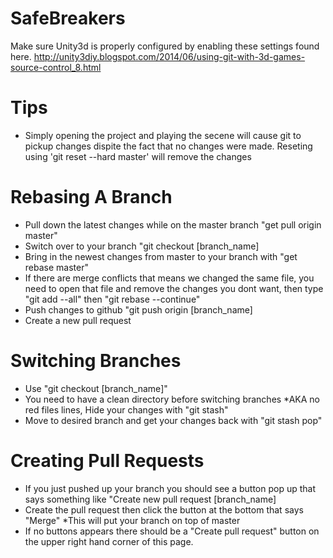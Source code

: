 # SafeBreakers

Make sure Unity3d is properly configured by enabling these settings found here. 
http://unity3diy.blogspot.com/2014/06/using-git-with-3d-games-source-control_8.html

# Tips

- Simply opening the project and playing the secene will cause git to pickup changes dispite the fact that no changes were made.  Reseting using 'git reset --hard master' will remove the changes

# Rebasing A Branch

- Pull down the latest changes while on the master branch "get pull origin master"
- Switch over to your branch "git checkout [branch_name]
- Bring in the newest changes from master to your branch with "get rebase master" 
- If there are merge conflicts that means we changed the same file, you need to open that file and remove the changes you dont want, then type "git add --all" then "git rebase --continue" 
- Push changes to github "git push origin [branch_name]
- Create a new pull request 

# Switching Branches
- Use "git checkout [branch_name]"
- You need to have a clean directory before switching branches *AKA no red files lines, Hide your changes with "git stash" 
- Move to desired branch and get your changes back with "git stash pop"

# Creating Pull Requests

- If you just pushed up your branch you should see a button pop up that says something like "Create new pull request [branch_name] 
- Create the pull request then click the button at the bottom that says "Merge" *This will put your branch on top of master
- If no buttons appears there should be a "Create pull request" button on the upper right hand corner of this page.
